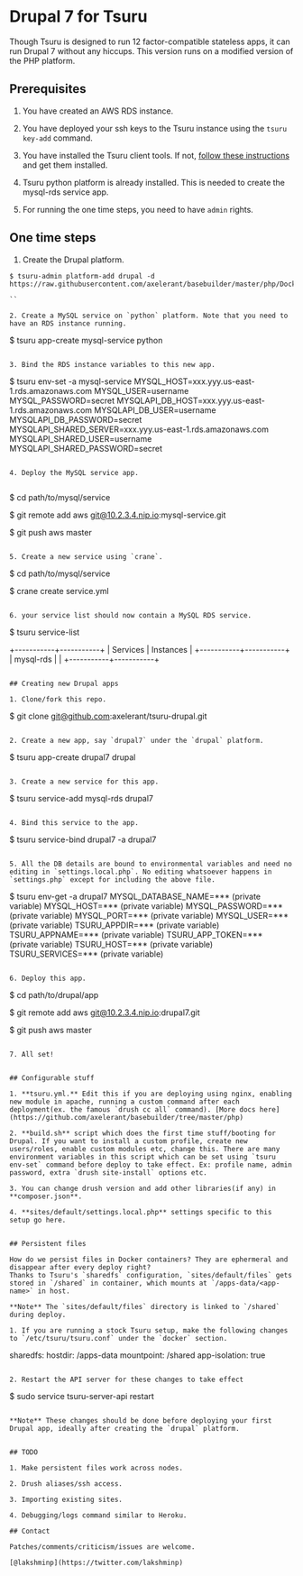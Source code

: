 # Drupal 7 for Tsuru

Though Tsuru is designed to run 12 factor-compatible stateless apps, it can run Drupal 7 without any hiccups.
This version runs on a modified version of the PHP platform.


## Prerequisites

1. You have created an AWS RDS instance.

2. You have deployed your ssh keys to the Tsuru instance using the `tsuru key-add` command.

3. You have installed the Tsuru client tools. If not, [follow these instructions](http://docs.tsuru.io/en/stable/using/install-client.html) and get them installed.

4. Tsuru python platform is already installed. This is needed to create the mysql-rds service app.

5. For running the one time steps, you need to have `admin` rights.

## One time steps

1. Create the Drupal platform.

```
$ tsuru-admin platform-add drupal -d https://raw.githubusercontent.com/axelerant/basebuilder/master/php/Dockerfile

``

2. Create a MySQL service on `python` platform. Note that you need to have an RDS instance running.

```
$ tsuru app-create mysql-service python

```

3. Bind the RDS instance variables to this new app.

```
$ tsuru env-set -a mysql-service MYSQL_HOST=xxx.yyy.us-east-1.rds.amazonaws.com MYSQL_USER=username MYSQL_PASSWORD=secret MYSQLAPI_DB_HOST=xxx.yyy.us-east-1.rds.amazonaws.com MYSQLAPI_DB_USER=username MYSQLAPI_DB_PASSWORD=secret MYSQLAPI_SHARED_SERVER=xxx.yyy.us-east-1.rds.amazonaws.com MYSQLAPI_SHARED_USER=username MYSQLAPI_SHARED_PASSWORD=secret

```

4. Deploy the MySQL service app.


```
$ cd path/to/mysql/service

$ git remote add aws git@10.2.3.4.nip.io:mysql-service.git

$ git push aws master

```

5. Create a new service using `crane`.

```
$ cd path/to/mysql/service

$ crane create service.yml

```

6. your service list should now contain a MySQL RDS service.

```
$ tsuru service-list

+-----------+-----------+
| Services  | Instances |
+-----------+-----------+
| mysql-rds |           |
+-----------+-----------+

```

## Creating new Drupal apps

1. Clone/fork this repo.

```
$ git clone git@github.com:axelerant/tsuru-drupal.git

```

2. Create a new app, say `drupal7` under the `drupal` platform.

```
$ tsuru app-create drupal7 drupal

```

3. Create a new service for this app.

```
$ tsuru service-add mysql-rds drupal7

```

4. Bind this service to the app.

```
$ tsuru service-bind drupal7 -a drupal7

```

5. All the DB details are bound to environmental variables and need no editing in `settings.local.php`. No editing whatsoever happens in `settings.php` except for including the above file.

```
$ tsuru env-get -a drupal7
MYSQL_DATABASE_NAME=*** (private variable)
MYSQL_HOST=*** (private variable)
MYSQL_PASSWORD=*** (private variable)
MYSQL_PORT=*** (private variable)
MYSQL_USER=*** (private variable)
TSURU_APPDIR=*** (private variable)
TSURU_APPNAME=*** (private variable)
TSURU_APP_TOKEN=*** (private variable)
TSURU_HOST=*** (private variable)
TSURU_SERVICES=*** (private variable)

```

6. Deploy this app.

```
$ cd path/to/drupal/app

$ git remote add aws git@10.2.3.4.nip.io:drupal7.git

$ git push aws master

```

7. All set!


## Configurable stuff

1. **tsuru.yml.** Edit this if you are deploying using nginx, enabling new module in apache, running a custom command after each deployment(ex. the famous `drush cc all` command). [More docs here](https://github.com/axelerant/basebuilder/tree/master/php)

2. **build.sh** script which does the first time stuff/booting for Drupal. If you want to install a custom profile, create new users/roles, enable custom modules etc, change this. There are many environment variables in this script which can be set using `tsuru env-set` command before deploy to take effect. Ex: profile name, admin password, extra `drush site-install` options etc.

3. You can change drush version and add other libraries(if any) in **composer.json**.

4. **sites/default/settings.local.php** settings specific to this setup go here.


## Persistent files

How do we persist files in Docker containers? They are ephermeral and disappear after every deploy right?
Thanks to Tsuru's `sharedfs` configuration, `sites/default/files` gets stored in `/shared` in container, which mounts at `/apps-data/<app-name>` in host.

**Note** The `sites/default/files` directory is linked to `/shared` during deploy.

1. If you are running a stock Tsuru setup, make the following changes to `/etc/tsuru/tsuru.conf` under the `docker` section.

```
  sharedfs:
    hostdir: /apps-data
    mountpoint: /shared
    app-isolation: true

```

2. Restart the API server for these changes to take effect

```
$ sudo service tsuru-server-api restart

```

**Note** These changes should be done before deploying your first Drupal app, ideally after creating the `drupal` platform.


## TODO

1. Make persistent files work across nodes.

2. Drush aliases/ssh access.

3. Importing existing sites.

4. Debugging/logs command similar to Heroku.

## Contact

Patches/comments/criticism/issues are welcome.

[@lakshminp](https://twitter.com/lakshminp)
